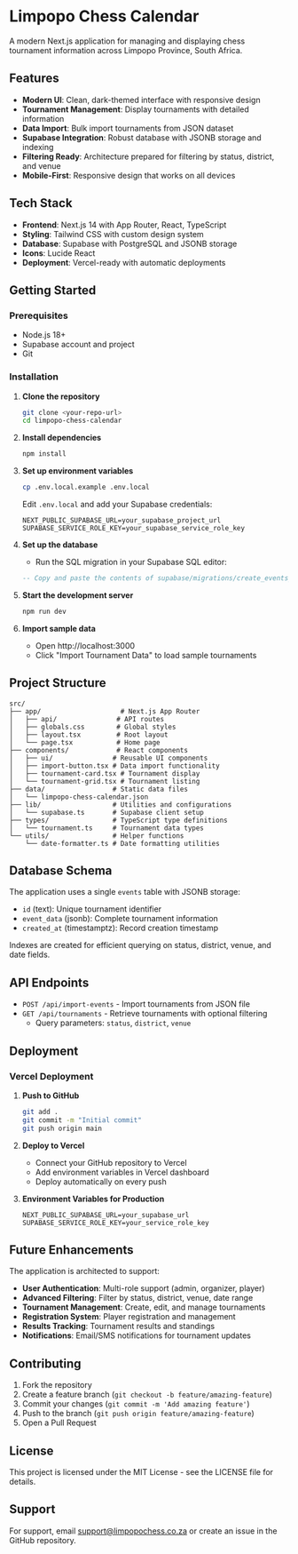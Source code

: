# Limpopo Chess Calendar

A modern Next.js application for managing and displaying chess tournament information across Limpopo Province, South Africa.

## Features

- **Modern UI**: Clean, dark-themed interface with responsive design
- **Tournament Management**: Display tournaments with detailed information
- **Data Import**: Bulk import tournaments from JSON dataset
- **Supabase Integration**: Robust database with JSONB storage and indexing
- **Filtering Ready**: Architecture prepared for filtering by status, district, and venue
- **Mobile-First**: Responsive design that works on all devices

## Tech Stack

- **Frontend**: Next.js 14 with App Router, React, TypeScript
- **Styling**: Tailwind CSS with custom design system
- **Database**: Supabase with PostgreSQL and JSONB storage
- **Icons**: Lucide React
- **Deployment**: Vercel-ready with automatic deployments

## Getting Started

### Prerequisites

- Node.js 18+ 
- Supabase account and project
- Git

### Installation

1. **Clone the repository**
   ```bash
   git clone <your-repo-url>
   cd limpopo-chess-calendar
   ```

2. **Install dependencies**
   ```bash
   npm install
   ```

3. **Set up environment variables**
   ```bash
   cp .env.local.example .env.local
   ```
   
   Edit `.env.local` and add your Supabase credentials:
   ```
   NEXT_PUBLIC_SUPABASE_URL=your_supabase_project_url
   SUPABASE_SERVICE_ROLE_KEY=your_supabase_service_role_key
   ```

4. **Set up the database**
   - Run the SQL migration in your Supabase SQL editor:
   ```sql
   -- Copy and paste the contents of supabase/migrations/create_events_table.sql
   ```

5. **Start the development server**
   ```bash
   npm run dev
   ```

6. **Import sample data**
   - Open http://localhost:3000
   - Click "Import Tournament Data" to load sample tournaments

## Project Structure

```
src/
├── app/                    # Next.js App Router
│   ├── api/               # API routes
│   ├── globals.css        # Global styles
│   ├── layout.tsx         # Root layout
│   └── page.tsx           # Home page
├── components/            # React components
│   ├── ui/               # Reusable UI components
│   ├── import-button.tsx # Data import functionality
│   ├── tournament-card.tsx # Tournament display
│   └── tournament-grid.tsx # Tournament listing
├── data/                 # Static data files
│   └── limpopo-chess-calendar.json
├── lib/                  # Utilities and configurations
│   └── supabase.ts       # Supabase client setup
├── types/                # TypeScript type definitions
│   └── tournament.ts     # Tournament data types
└── utils/                # Helper functions
    └── date-formatter.ts # Date formatting utilities
```

## Database Schema

The application uses a single `events` table with JSONB storage:

- `id` (text): Unique tournament identifier
- `event_data` (jsonb): Complete tournament information
- `created_at` (timestamptz): Record creation timestamp

Indexes are created for efficient querying on status, district, venue, and date fields.

## API Endpoints

- `POST /api/import-events` - Import tournaments from JSON file
- `GET /api/tournaments` - Retrieve tournaments with optional filtering
  - Query parameters: `status`, `district`, `venue`

## Deployment

### Vercel Deployment

1. **Push to GitHub**
   ```bash
   git add .
   git commit -m "Initial commit"
   git push origin main
   ```

2. **Deploy to Vercel**
   - Connect your GitHub repository to Vercel
   - Add environment variables in Vercel dashboard
   - Deploy automatically on every push

3. **Environment Variables for Production**
   ```
   NEXT_PUBLIC_SUPABASE_URL=your_supabase_url
   SUPABASE_SERVICE_ROLE_KEY=your_service_role_key
   ```

## Future Enhancements

The application is architected to support:

- **User Authentication**: Multi-role support (admin, organizer, player)
- **Advanced Filtering**: Filter by status, district, venue, date range
- **Tournament Management**: Create, edit, and manage tournaments
- **Registration System**: Player registration and management
- **Results Tracking**: Tournament results and standings
- **Notifications**: Email/SMS notifications for tournament updates

## Contributing

1. Fork the repository
2. Create a feature branch (`git checkout -b feature/amazing-feature`)
3. Commit your changes (`git commit -m 'Add amazing feature'`)
4. Push to the branch (`git push origin feature/amazing-feature`)
5. Open a Pull Request

## License

This project is licensed under the MIT License - see the LICENSE file for details.

## Support

For support, email support@limpopochess.co.za or create an issue in the GitHub repository.